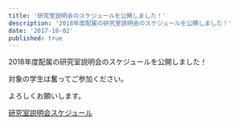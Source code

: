 ```yaml
---
title: '研究室説明会のスケジュールを公開しました！'
description: '2018年度配属の研究室説明会のスケジュールを公開しました！'
date: '2017-10-02'
published: true
---
```


2018年度配属の研究室説明会のスケジュールを公開しました！

対象の学生は奮ってご参加ください。

よろしくお願いします。

[研究室説明会スケジュール](https://www.hpcs.cs.tsukuba.ac.jp/bachelor/#!schedule.md)
